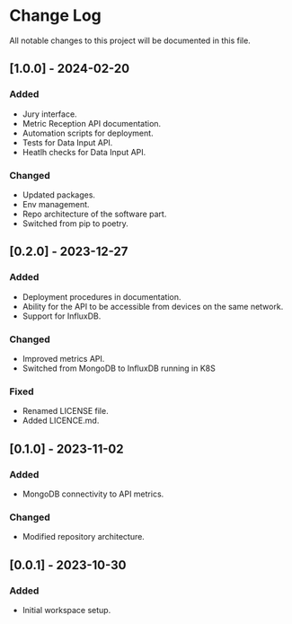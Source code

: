 # Change Log

All notable changes to this project will be documented in this file.

## [1.0.0] - 2024-02-20

### Added

- Jury interface.
- Metric Reception API documentation.
- Automation scripts for deployment.
- Tests for Data Input API.
- Heatlh checks for Data Input API.

### Changed

- Updated packages.
- Env management.
- Repo architecture of the software part.
- Switched from pip to poetry.

## [0.2.0] - 2023-12-27

### Added

- Deployment procedures in documentation.
- Ability for the API to be accessible from devices on the same network.
- Support for InfluxDB.

### Changed

- Improved metrics API.
- Switched from MongoDB to InfluxDB running in K8S

### Fixed

- Renamed LICENSE file.
- Added LICENCE.md.

## [0.1.0] - 2023-11-02

### Added

- MongoDB connectivity to API metrics.

### Changed

- Modified repository architecture.

## [0.0.1] - 2023-10-30

### Added

- Initial workspace setup.
